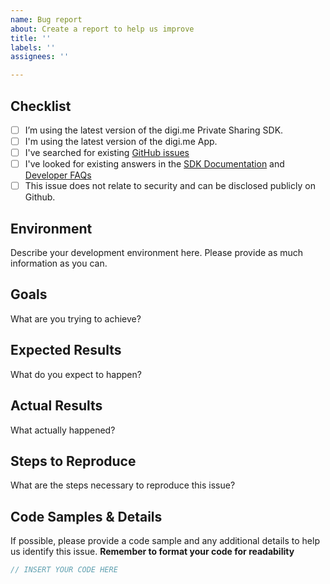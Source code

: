 ```yaml
---
name: Bug report
about: Create a report to help us improve
title: ''
labels: ''
assignees: ''

---
```


## Checklist
- [ ] I’m using the latest version of the digi.me Private Sharing SDK.
- [ ] I'm using the latest version of the digi.me App.
- [ ] I've searched for existing [GitHub issues](https://github.com/worlddataexchange/digime-sdk-nodejs/issues)
- [ ] I've looked for existing answers in the [SDK Documentation](https://github.com/worlddataexchange/digime-sdk-nodejs/blob/master/docs/README.md) and [Developer FAQs](https://digime.freshdesk.com/support/solutions/9000115894)
- [ ] This issue does not relate to security and can be disclosed publicly on Github.
## Environment
Describe your development environment here. Please provide as much information as you can.
## Goals
What are you trying to achieve?
## Expected Results
What do you expect to happen?
## Actual Results
What actually happened?
## Steps to Reproduce
What are the steps necessary to reproduce this issue?
## Code Samples & Details
If possible, please provide a code sample and any additional details to help us identify this issue.
**Remember to format your code for readability**
```javascript
// INSERT YOUR CODE HERE
```
